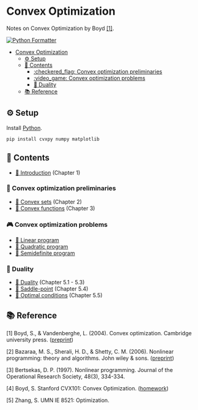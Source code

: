 # Convex Optimization
Notes on Convex Optimization by Boyd [[1]](#BV04).

[![Python Formatter](https://img.shields.io/badge/Python_Formatter-ruff-black?style=flat-square)](https://github.com/astral-sh/ruff)


- [Convex Optimization](#convex-optimization)
  - [:gear: Setup](#gear-setup)
  - [:scroll: Contents](#scroll-contents)
    - [:checkered\_flag: Convex optimization preliminaries](#checkered_flag-convex-optimization-preliminaries)
    - [:video\_game: Convex optimization problems](#video_game-convex-optimization-problems)
    - [:dna: Duality](#dna-duality)
  - [:books: Reference](#books-reference)


## :gear: Setup
Install [Python](https://www.python.org/downloads/).
```shell
pip install cvxpy numpy matplotlib
```

## :scroll: Contents

- [:book: Introduction](1.%20Introduction/) (Chapter 1)

### :checkered_flag: Convex optimization preliminaries

- [:book: Convex sets](2.%20Convex%20sets/) (Chapter 2)
- [:book: Convex functions](3.%20Convex%20functions/) (Chapter 3)

### :video_game: Convex optimization problems

- [:book: Linear program]()
- [:book: Quadratic program]()
- [:book: Semidefinite program]()
  
### :dna: Duality

- [:book: Duality](5-1.%20Duality/) (Chapter 5.1 - 5.3)
- [:book: Saddle-point](5-2.%20Saddle-point/) (Chapter 5.4)
- [:book: Optimal conditions](5-3.%20Optimal%20conditions/) (Chapter 5.5)


## :books: Reference
<a id="BV04">[1]</a> 
Boyd, S., & Vandenberghe, L. (2004). Convex optimization. Cambridge university press. ([preprint](https://web.stanford.edu/~boyd/cvxbook/bv_cvxbook.pdf))

[2] Bazaraa, M. S., Sherali, H. D., & Shetty, C. M. (2006). Nonlinear programming: theory and algorithms. John wiley & sons. ([preprint](http://213.55.90.4/admin/home/Dmu%20Academic%20Resource/Natural%20And%20Computational%20Science%20College/Mathematics/4th%20year/bazara.pdf))

[3] Bertsekas, D. P. (1997). Nonlinear programming. Journal of the Operational Research Society, 48(3), 334-334.

[4] Boyd, S. Stanford CVX101: Convex Optimization. ([homework](https://github.com/NoamGit/CVX101-HW-with-python))

[5] Zhang, S. UMN IE 8521: Optimization.

